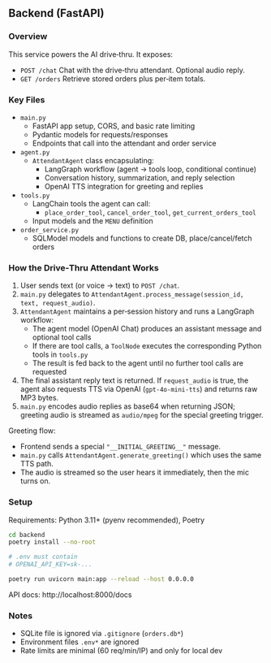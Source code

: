 ## Backend (FastAPI)

### Overview

This service powers the AI drive‑thru. It exposes:
- `POST /chat` Chat with the drive‑thru attendant. Optional audio reply.
- `GET /orders` Retrieve stored orders plus per‑item totals.

### Key Files

- `main.py`
  - FastAPI app setup, CORS, and basic rate limiting
  - Pydantic models for requests/responses
  - Endpoints that call into the attendant and order service
- `agent.py`
  - `AttendantAgent` class encapsulating:
    - LangGraph workflow (agent → tools loop, conditional continue)
    - Conversation history, summarization, and reply selection
    - OpenAI TTS integration for greeting and replies
- `tools.py`
  - LangChain tools the agent can call:
    - `place_order_tool`, `cancel_order_tool`, `get_current_orders_tool`
  - Input models and the `MENU` definition
- `order_service.py`
  - SQLModel models and functions to create DB, place/cancel/fetch orders

### How the Drive‑Thru Attendant Works

1) User sends text (or voice → text) to `POST /chat`.
2) `main.py` delegates to `AttendantAgent.process_message(session_id, text, request_audio)`.
3) `AttendantAgent` maintains a per‑session history and runs a LangGraph workflow:
   - The agent model (OpenAI Chat) produces an assistant message and optional tool calls
   - If there are tool calls, a `ToolNode` executes the corresponding Python tools in `tools.py`
   - The result is fed back to the agent until no further tool calls are requested
4) The final assistant reply text is returned. If `request_audio` is true, the agent also requests TTS via OpenAI (`gpt-4o-mini-tts`) and returns raw MP3 bytes.
5) `main.py` encodes audio replies as base64 when returning JSON; greeting audio is streamed as `audio/mpeg` for the special greeting trigger.

Greeting flow:
- Frontend sends a special `"__INITIAL_GREETING__"` message.
- `main.py` calls `AttendantAgent.generate_greeting()` which uses the same TTS path.
- The audio is streamed so the user hears it immediately, then the mic turns on.

### Setup

Requirements: Python 3.11+ (pyenv recommended), Poetry

```bash
cd backend
poetry install --no-root

# .env must contain
# OPENAI_API_KEY=sk-...

poetry run uvicorn main:app --reload --host 0.0.0.0
```

API docs: http://localhost:8000/docs

### Notes
- SQLite file is ignored via `.gitignore` (`orders.db*`)
- Environment files `.env*` are ignored
- Rate limits are minimal (60 req/min/IP) and only for local dev
